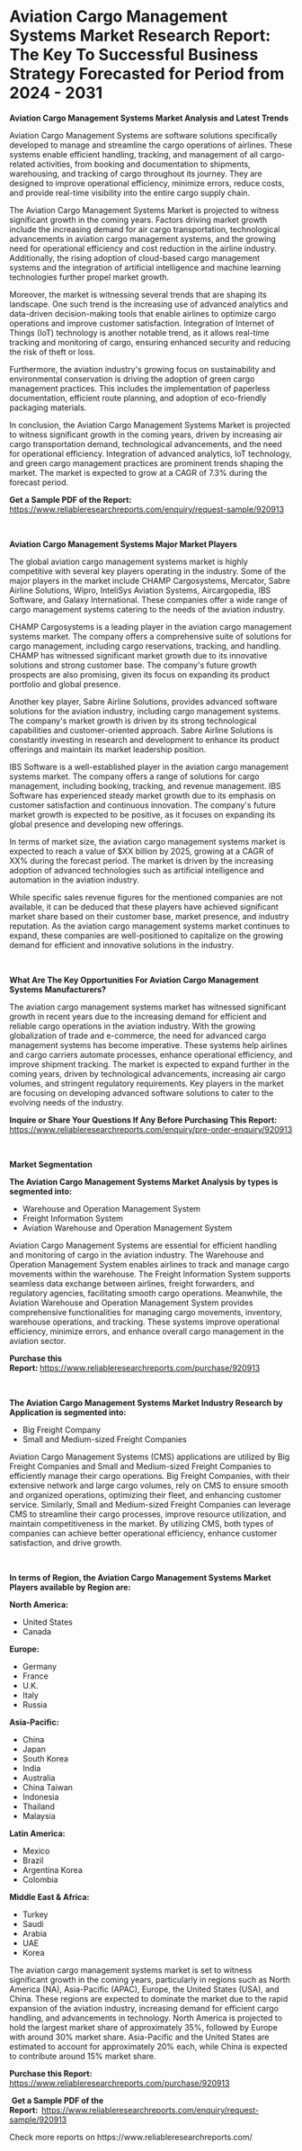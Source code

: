 <p><h1>Aviation Cargo Management Systems Market Research Report: The Key To Successful Business Strategy Forecasted for Period from 2024 - 2031</h1></p><p><strong>Aviation Cargo Management Systems Market Analysis and Latest Trends</strong></p>
<p><p>Aviation Cargo Management Systems are software solutions specifically developed to manage and streamline the cargo operations of airlines. These systems enable efficient handling, tracking, and management of all cargo-related activities, from booking and documentation to shipments, warehousing, and tracking of cargo throughout its journey. They are designed to improve operational efficiency, minimize errors, reduce costs, and provide real-time visibility into the entire cargo supply chain.</p><p>The Aviation Cargo Management Systems Market is projected to witness significant growth in the coming years. Factors driving market growth include the increasing demand for air cargo transportation, technological advancements in aviation cargo management systems, and the growing need for operational efficiency and cost reduction in the airline industry. Additionally, the rising adoption of cloud-based cargo management systems and the integration of artificial intelligence and machine learning technologies further propel market growth.</p><p>Moreover, the market is witnessing several trends that are shaping its landscape. One such trend is the increasing use of advanced analytics and data-driven decision-making tools that enable airlines to optimize cargo operations and improve customer satisfaction. Integration of Internet of Things (IoT) technology is another notable trend, as it allows real-time tracking and monitoring of cargo, ensuring enhanced security and reducing the risk of theft or loss.</p><p>Furthermore, the aviation industry's growing focus on sustainability and environmental conservation is driving the adoption of green cargo management practices. This includes the implementation of paperless documentation, efficient route planning, and adoption of eco-friendly packaging materials.</p><p>In conclusion, the Aviation Cargo Management Systems Market is projected to witness significant growth in the coming years, driven by increasing air cargo transportation demand, technological advancements, and the need for operational efficiency. Integration of advanced analytics, IoT technology, and green cargo management practices are prominent trends shaping the market. The market is expected to grow at a CAGR of 7.3% during the forecast period.</p></p>
<p><strong>Get a Sample PDF of the Report:&nbsp;</strong> <a href="https://www.reliableresearchreports.com/enquiry/request-sample/920913">https://www.reliableresearchreports.com/enquiry/request-sample/920913</a></p>
<p>&nbsp;</p>
<p><strong>Aviation Cargo Management Systems Major Market Players</strong></p>
<p><p>The global aviation cargo management systems market is highly competitive with several key players operating in the industry. Some of the major players in the market include CHAMP Cargosystems, Mercator, Sabre Airline Solutions, Wipro, InteliSys Aviation Systems, Aircargopedia, IBS Software, and Galaxy International. These companies offer a wide range of cargo management systems catering to the needs of the aviation industry.</p><p>CHAMP Cargosystems is a leading player in the aviation cargo management systems market. The company offers a comprehensive suite of solutions for cargo management, including cargo reservations, tracking, and handling. CHAMP has witnessed significant market growth due to its innovative solutions and strong customer base. The company's future growth prospects are also promising, given its focus on expanding its product portfolio and global presence.</p><p>Another key player, Sabre Airline Solutions, provides advanced software solutions for the aviation industry, including cargo management systems. The company's market growth is driven by its strong technological capabilities and customer-oriented approach. Sabre Airline Solutions is constantly investing in research and development to enhance its product offerings and maintain its market leadership position.</p><p>IBS Software is a well-established player in the aviation cargo management systems market. The company offers a range of solutions for cargo management, including booking, tracking, and revenue management. IBS Software has experienced steady market growth due to its emphasis on customer satisfaction and continuous innovation. The company's future market growth is expected to be positive, as it focuses on expanding its global presence and developing new offerings.</p><p>In terms of market size, the aviation cargo management systems market is expected to reach a value of $XX billion by 2025, growing at a CAGR of XX% during the forecast period. The market is driven by the increasing adoption of advanced technologies such as artificial intelligence and automation in the aviation industry.</p><p>While specific sales revenue figures for the mentioned companies are not available, it can be deduced that these players have achieved significant market share based on their customer base, market presence, and industry reputation. As the aviation cargo management systems market continues to expand, these companies are well-positioned to capitalize on the growing demand for efficient and innovative solutions in the industry.</p></p>
<p>&nbsp;</p>
<p><strong>What Are The Key Opportunities For Aviation Cargo Management Systems Manufacturers?</strong></p>
<p><p>The aviation cargo management systems market has witnessed significant growth in recent years due to the increasing demand for efficient and reliable cargo operations in the aviation industry. With the growing globalization of trade and e-commerce, the need for advanced cargo management systems has become imperative. These systems help airlines and cargo carriers automate processes, enhance operational efficiency, and improve shipment tracking. The market is expected to expand further in the coming years, driven by technological advancements, increasing air cargo volumes, and stringent regulatory requirements. Key players in the market are focusing on developing advanced software solutions to cater to the evolving needs of the industry.</p></p>
<p><strong>Inquire or Share Your Questions If Any Before Purchasing This Report:</strong> <a href="https://www.reliableresearchreports.com/enquiry/pre-order-enquiry/920913">https://www.reliableresearchreports.com/enquiry/pre-order-enquiry/920913</a></p>
<p>&nbsp;</p>
<p><strong>Market Segmentation</strong></p>
<p><strong>The Aviation Cargo Management Systems Market Analysis by types is segmented into:</strong></p>
<p><ul><li>Warehouse and Operation Management System</li><li>Freight Information System</li><li>Aviation Warehouse and Operation Management System</li></ul></p>
<p><p>Aviation Cargo Management Systems are essential for efficient handling and monitoring of cargo in the aviation industry. The Warehouse and Operation Management System enables airlines to track and manage cargo movements within the warehouse. The Freight Information System supports seamless data exchange between airlines, freight forwarders, and regulatory agencies, facilitating smooth cargo operations. Meanwhile, the Aviation Warehouse and Operation Management System provides comprehensive functionalities for managing cargo movements, inventory, warehouse operations, and tracking. These systems improve operational efficiency, minimize errors, and enhance overall cargo management in the aviation sector.</p></p>
<p><strong>Purchase this Report:&nbsp;</strong><a href="https://www.reliableresearchreports.com/purchase/920913">https://www.reliableresearchreports.com/purchase/920913</a></p>
<p>&nbsp;</p>
<p><strong>The Aviation Cargo Management Systems Market Industry Research by Application is segmented into:</strong></p>
<p><ul><li>Big Freight Company</li><li>Small and Medium-sized Freight Companies</li></ul></p>
<p><p>Aviation Cargo Management Systems (CMS) applications are utilized by Big Freight Companies and Small and Medium-sized Freight Companies to efficiently manage their cargo operations. Big Freight Companies, with their extensive network and large cargo volumes, rely on CMS to ensure smooth and organized operations, optimizing their fleet, and enhancing customer service. Similarly, Small and Medium-sized Freight Companies can leverage CMS to streamline their cargo processes, improve resource utilization, and maintain competitiveness in the market. By utilizing CMS, both types of companies can achieve better operational efficiency, enhance customer satisfaction, and drive growth.</p></p>
<p>&nbsp;</p>
<p><strong>In terms of Region, the Aviation Cargo Management Systems Market Players available by Region are:</strong></p>
<p>
    <p> <strong> North America: </strong>
        <ul>
            <li>United States</li>
            <li>Canada</li>
        </ul>
        </p> 
    <p> <strong> Europe: </strong>
        <ul>
            <li>Germany</li>
            <li>France</li>
            <li>U.K.</li>
            <li>Italy</li>
            <li>Russia</li>
        </ul>
        </p> 
    <p> <strong> Asia-Pacific: </strong>
        <ul>
            <li>China</li>
            <li>Japan</li>
            <li>South Korea</li>
            <li>India</li>
            <li>Australia</li>
            <li>China Taiwan</li>
            <li>Indonesia</li>
            <li>Thailand</li>
            <li>Malaysia</li>
        </ul>
        </p> 
    <p> <strong> Latin America: </strong>
        <ul>
            <li>Mexico</li>
            <li>Brazil</li>
            <li>Argentina Korea</li>
            <li>Colombia</li>
        </ul>
        </p> 
    <p> <strong> Middle East & Africa: </strong>
        <ul>
            <li>Turkey</li>
            <li>Saudi</li>
            <li>Arabia</li>
            <li>UAE</li>
            <li>Korea</li>
        </ul>
    </p>
    </p>
<p><p>The aviation cargo management systems market is set to witness significant growth in the coming years, particularly in regions such as North America (NA), Asia-Pacific (APAC), Europe, the United States (USA), and China. These regions are expected to dominate the market due to the rapid expansion of the aviation industry, increasing demand for efficient cargo handling, and advancements in technology. North America is projected to hold the largest market share of approximately 35%, followed by Europe with around 30% market share. Asia-Pacific and the United States are estimated to account for approximately 20% each, while China is expected to contribute around 15% market share.</p></p>
<p><strong>Purchase this Report: </strong><a href="https://www.reliableresearchreports.com/purchase/920913">https://www.reliableresearchreports.com/purchase/920913</a></p>
<p>&nbsp;<strong>Get a Sample PDF of the Report:&nbsp;&nbsp;</strong><a href="https://www.reliableresearchreports.com/enquiry/request-sample/920913">https://www.reliableresearchreports.com/enquiry/request-sample/920913</a></p>
<p><strong></strong></p>
<p>Check more reports on https://www.reliableresearchreports.com/</p>